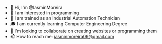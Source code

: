 - 👋 Hi, I'm @IasminMoreira
- 👀 I am interested in programming
- 🌱 I am trained as an Industrial Automation Technician
- 🎓 I am currently learning Computer Engineering Degree
- 💞️ I'm looking to collaborate on creating websites or programming them
- 📫 How to reach me: iasminmoreira09@gmail.com

<!---
IasminMoreira/IasminMoreira is a ✨ special ✨ repository because its `README.md` (this file) appears on your GitHub profile.
You can click the Preview link to take a look at your changes.
--->
